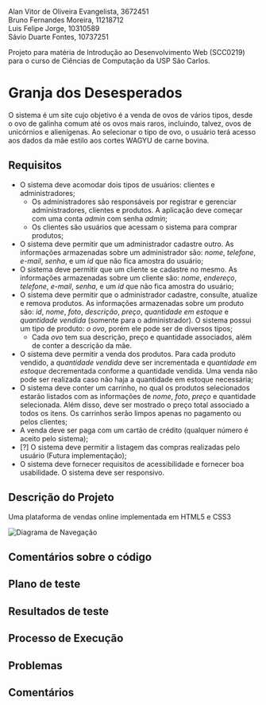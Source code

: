 Alan Vitor de Oliveira Evangelista, 3672451         
Bruno Fernandes Moreira, 11218712         
Luis Felipe Jorge, 10310589         
Sávio Duarte Fontes, 10737251         

Projeto para matéria de Introdução ao Desenvolvimento Web (SCC0219) para o curso de Ciências de Computação da USP São Carlos.

# Granja dos Desesperados

O sistema é um site cujo objetivo é a venda de ovos de vários tipos, desde o ovo de galinha comum até os ovos mais raros, incluindo, talvez, ovos de unicórnios e alienígenas. Ao selecionar o tipo de ovo, o usuário terá acesso aos dados da mãe estilo aos cortes WAGYU de carne bovina.

## Requisitos

- O sistema deve acomodar dois tipos de usuários: clientes e administradores;
    - Os administradores são responsáveis por registrar e gerenciar administradores, clientes e produtos. A aplicação deve começar com uma conta *admin* com senha *admin*;
    - Os clientes são usuários que acessam o sistema para comprar produtos;
- O sistema deve permitir que um administrador cadastre outro. As informações armazenadas sobre um administrador são: *nome*, *telefone*, *e-mail*, *senha*, e um *id* que não fica amostra do usuário;
- O sistema deve permitir que um cliente se cadastre no mesmo. As informações armazenadas sobre um cliente são: *nome*, *endereço*, *telefone*, *e-mail*, *senha*, e um *id* que não fica amostra do usuário;
- O sistema deve permitir que o administrador cadastre, consulte, atualize e remova produtos. As informações armazenadas sobre um produto são: *id*, *nome*, *foto*, *descrição*, *preço*, *quantidade em estoque* e *quantidade vendida* (somente para o administrador). O sistema possui um tipo de produto: *o ovo*, porém ele pode ser de diversos tipos;
    - Cada *ovo* tem sua descrição, preço e quantidade associados, além de conter a descrição da mãe.
- O sistema deve permitir a venda dos produtos. Para cada produto vendido, a *quantidade vendida* deve ser incrementada e *quantidade em estoque* decrementada conforme a quantidade vendida. Uma venda não pode ser realizada caso não haja a quantidade em estoque necessária;
- O sistema deve conter um carrinho, no qual os produtos selecionados estarão listados com as informações de *nome*, *foto*, *preço* e quantidade selecionada. Além disso, deve ser mostrado o preço total associado a todos os itens. Os carrinhos serão limpos apenas no pagamento ou pelos clientes;
- A venda deve ser paga com um cartão de crédito (qualquer número é aceito pelo sistema);
- [?] O sistema deve permitir a listagem das compras realizadas pelo usuário (Futura implementação);
- O sistema deve fornecer requisitos de acessibilidade e fornecer boa usabilidade. O sistema deve ser responsivo.

## Descrição do Projeto

Uma plataforma de vendas online implementada em HTML5 e CSS3

![Diagrama de Navegação](img/DiagramaNavegacaoWebMk2.png)

## Comentários sobre o código

## Plano de teste

## Resultados de teste

## Processo de Execução

## Problemas

## Comentários
